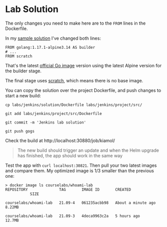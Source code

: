 # Lab Solution

The only changes you need to make here are to the `FROM` lines in the Dockerfile.

In my [sample solution](./solution/Dockerfile) I've changed both lines:

```
FROM golang:1.17.1-alpine3.14 AS builder
# ...
FROM scratch
```

That's the latest [official Go image](https://hub.docker.com/_/golang?tab=tags&page=1&ordering=last_updated) version using the latest Alpine version for the builder stage. 

The final stage uses [scratch](https://hub.docker.com/_/scratch/), which means there is no base image.

You can copy the solution over the project Dockerfile, and push changes to start a new build:

```
cp labs/jenkins/solution/Dockerfile labs/jenkins/project/src/

git add labs/jenkins/project/src/Dockerfile

git commit -m 'Jenkins lab solution'

git push gogs
```

Check the build at http://localhost:30880/job/kiamol/

> The new build should trigger an update and when the Helm upgrade has finished, the app should work in the same way 

Test the app with `curl localhost:30821`. Then pull your two latest images and compare them. My optimized image is 1/3 smaller than the previous one:

```
> docker image ls courselabs/whoami-lab
REPOSITORY              TAG       IMAGE ID       CREATED   
           SIZE

courselabs/whoami-lab   21.09-4   061235acbb98   About a minute ago   8.22MB

courselabs/whoami-lab   21.09-3   4deca9963c2a   5 hours ago          12.7MB
```